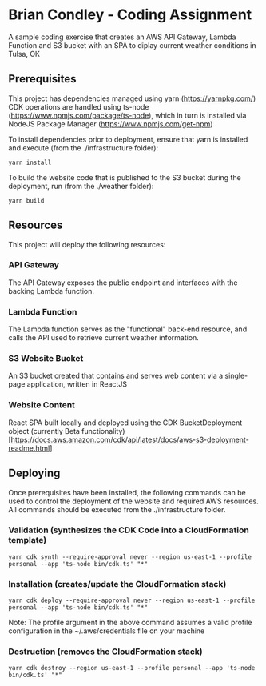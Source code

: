 # Brian Condley - Coding Assignment

A sample coding exercise that creates an AWS API Gateway, Lambda Function and S3 bucket with an SPA to diplay current weather conditions in Tulsa, OK

## Prerequisites
This project has dependencies managed using yarn (https://yarnpkg.com/)
CDK operations are handled using ts-node (https://www.npmjs.com/package/ts-node), which in turn is installed via NodeJS Package Manager (https://www.npmjs.com/get-npm)

To install dependencies prior to deployment, ensure that yarn is installed and execute (from the ./infrastructure folder):
```
yarn install
```

To build the website code that is published to the S3 bucket during the deployment, run (from the ./weather folder):
```
yarn build
```

## Resources
This project will deploy the following resources:
### API Gateway
The API Gateway exposes the public endpoint and interfaces with the backing Lambda function.
### Lambda Function
The Lambda function serves as the "functional" back-end resource, and calls the API used to retrieve current weather information.
### S3 Website Bucket
An S3 bucket created that contains and serves web content via a single-page application, written in ReactJS
### Website Content
React SPA built locally and deployed using the CDK BucketDeployment object (currently Beta functionality) [https://docs.aws.amazon.com/cdk/api/latest/docs/aws-s3-deployment-readme.html]

## Deploying
Once prerequisites have been installed, the following commands can be used to control the deployment of the website and required AWS resources.
All commands should be executed from the ./infrastructure folder.

### Validation (synthesizes the CDK Code into a CloudFormation template)
```
yarn cdk synth --require-approval never --region us-east-1 --profile personal --app 'ts-node bin/cdk.ts' "*"
```

### Installation (creates/update the CloudFormation stack)
```
yarn cdk deploy --require-approval never --region us-east-1 --profile personal --app 'ts-node bin/cdk.ts' "*"
```
Note: The profile argument in the above command assumes a valid profile configuration in the ~/.aws/credentials file on your machine

### Destruction (removes the CloudFormation stack)
```
yarn cdk destroy --region us-east-1 --profile personal --app 'ts-node bin/cdk.ts' "*"
```
